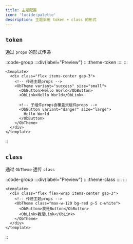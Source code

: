 ```yaml
---
title: 主题配置
icon: 'lucide:palette'
description: 主题采用 token + class 的形式
---
```


## `token`
通过 `props` 的形式传递

::code-group
  :::div{label="Preview"}
    ::::theme-token
    ::::
  :::

  ```vue [App.vue]
  <template>
    <div class="flex items-center gap-3">
      <!-- 传递主题props -->
      <ObTheme variant="success" size="small">
        <ObButton>Hello World</ObButton>
        <ObLink>Hello World</ObLink>

        <!-- 子组件props会覆盖父组件props -->
        <ObButton variant="danger" size="large">
          Hello World
        </ObButton>
      </ObTheme>
    </div>
  </template>
  ```
::

## `class`
通过 `ObTheme` 透传 `class`

::code-group
  :::div{label="Preview"}
    ::::theme-class
    ::::
  :::

  ```vue [App.vue]
  <template>
    <div class="flex flex-wrap items-center gap-3">
      <!-- 传递主题props -->
      <ObTheme class="max-w-120 bg-red p-5 c-white">
        <ObButton>我是Button</ObButton>
        <ObLink>我是Link</ObLink>
      </ObTheme>
    </div>
  </template>
  ```
::
